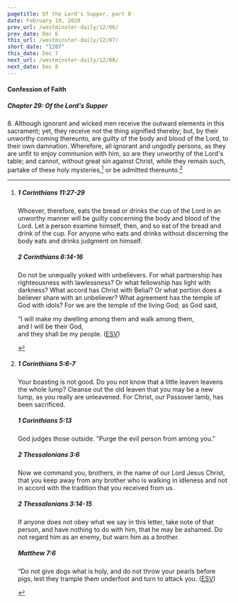 ```yaml
---
pagetitle: Of the Lord's Supper, part 8
date: February 19, 2020
prev_url: /westminster-daily/12/06/
prev_date: Dec 6
this_url: /westminster-daily/12/07/
short_date: "1207"
this_date: Dec 7
next_url: /westminster-daily/12/08/
next_date: Dec 8
---
```


#### Confession of Faith

##### Chapter 29: Of the Lord's Supper

<span class="q">8.</span> Although ignorant and wicked men receive the outward elements in this sacrament; yet, they receive not the thing signified thereby; but, by their unworthy coming thereunto, are guilty of the body and blood of the Lord, to their own damnation. Wherefore, all ignorant and ungodly persons, as they are unfit to enjoy communion with him, so are they unworthy of the Lord's table; and cannot, without great sin against Christ, while they remain such, partake of these holy mysteries,[^fnref:wcf1] or be admitted thereunto.[^fnref:wcf2]

[^fnref:wcf1]: <div class="esv"><h5>1 Corinthians 11:27-29</h5> <div class="esv-text"><p id="p46011027.01-1">Whoever, therefore, eats the bread or drinks the cup of the Lord in an unworthy manner will be guilty concerning the body and blood of the Lord. Let a person examine himself, then, and so eat of the bread and drink of the cup. For anyone who eats and drinks without discerning the body eats and drinks judgment on himself.</p> </div><h5>2 Corinthians 6:14-16</h5> <div class="esv-text"> <p id="p47006014.07-2">Do not be unequally yoked with unbelievers. For what partnership has righteousness with lawlessness? Or what fellowship has light with darkness? What accord has Christ with Belial? Or what portion does a believer share with an unbeliever? What agreement has the temple of God with idols? For we are the temple of the living God; as God said,</p> <div class="block-indent"> <p class="line-group" id="p47006016.22-2">&#8220;I will make my dwelling among them and walk among them,<br /> <span class="indent"></span>and I will be their God,<br /> <span class="indent"></span>and they shall be my people.  (<a href="http://www.esv.org" class="copyright">ESV</a>)</p> </div> </div> </div>

[^fnref:wcf2]: <div class="esv"><h5>1 Corinthians 5:6-7</h5> <div class="esv-text"><p id="p46005006.01-1">Your boasting is not good. Do you not know that a little leaven leavens the whole lump? Cleanse out the old leaven that you may be a new lump, as you really are unleavened. For Christ, our Passover lamb, has been sacrificed.</p> </div><h5>1 Corinthians 5:13</h5> <div class="esv-text"><p id="p46005013.01-2">God judges those outside. &#8220;Purge the evil person from among you.&#8221;</p> </div><h5>2 Thessalonians 3:6</h5> <div class="esv-text"> <p id="p53003006.04-3">Now we command you, brothers, in the name of our Lord Jesus Christ, that you keep away from any brother who is walking in idleness and not in accord with the tradition that you received from us.</p> </div><h5>2 Thessalonians 3:14-15</h5> <div class="esv-text"><p id="p53003014.01-4">If anyone does not obey what we say in this letter, take note of that person, and have nothing to do with him, that he may be ashamed. Do not regard him as an enemy, but warn him as a brother.</p> </div><h5>Matthew 7:6</h5> <div class="esv-text"><p id="p40007006.01-5"><span class="woc">&#8220;Do not give dogs what is holy, and do not throw your pearls before pigs, lest they trample them underfoot and turn to attack you.</span>  (<a href="http://www.esv.org" class="copyright">ESV</a>)</p> </div> </div>

